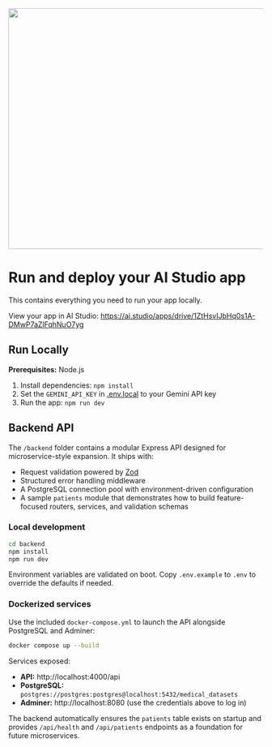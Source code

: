 <div align="center">
<img width="1200" height="475" alt="GHBanner" src="https://github.com/user-attachments/assets/0aa67016-6eaf-458a-adb2-6e31a0763ed6" />
</div>

# Run and deploy your AI Studio app

This contains everything you need to run your app locally.

View your app in AI Studio: https://ai.studio/apps/drive/1ZtHsvIJbHq0s1A-DMwP7aZlFqhNuO7yg

## Run Locally

**Prerequisites:**  Node.js


1. Install dependencies:
   `npm install`
2. Set the `GEMINI_API_KEY` in [.env.local](.env.local) to your Gemini API key
3. Run the app:
   `npm run dev`

## Backend API

The `/backend` folder contains a modular Express API designed for microservice-style expansion. It ships with:

- Request validation powered by [Zod](https://github.com/colinhacks/zod)
- Structured error handling middleware
- A PostgreSQL connection pool with environment-driven configuration
- A sample `patients` module that demonstrates how to build feature-focused routers, services, and validation schemas

### Local development

```bash
cd backend
npm install
npm run dev
```

Environment variables are validated on boot. Copy `.env.example` to `.env` to override the defaults if needed.

### Dockerized services

Use the included `docker-compose.yml` to launch the API alongside PostgreSQL and Adminer:

```bash
docker compose up --build
```

Services exposed:

- **API:** http://localhost:4000/api
- **PostgreSQL:** `postgres://postgres:postgres@localhost:5432/medical_datasets`
- **Adminer:** http://localhost:8080 (use the credentials above to log in)

The backend automatically ensures the `patients` table exists on startup and provides `/api/health` and `/api/patients` endpoints as a foundation for future microservices.
